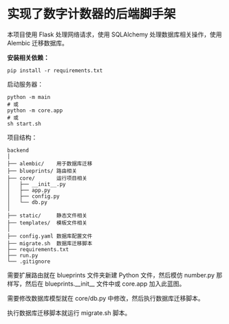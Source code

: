 # 实现了数字计数器的后端脚手架

本项目使用 Flask 处理网络请求，使用 SQLAlchemy 处理数据库相关操作，使用 Alembic 迁移数据库。

**安装相关依赖：**

```shell
pip install -r requirements.txt
```

启动服务器：

```shell
python -m main
# 或
python -m core.app
# 或
sh start.sh
```

项目结构：

```
backend
│
├── alembic/    用于数据库迁移
├── blueprints/ 路由相关
├── core/       运行项目相关
│   ├── __init__.py
│   ├── app.py
│   ├── config.py
│   └── db.py
│
├── static/     静态文件相关
├── templates/  模板文件相关
│
├── config.yaml 数据库配置文件
├── migrate.sh  数据库迁移脚本
├── requirements.txt
├── run.py
└── .gitignore
```

需要扩展路由就在 blueprints 文件夹新建 Python 文件，然后模仿 number.py 那样写，然后在 blueprints.\_\_init\_\_ 文件中或 core.app 加入此蓝图。

需要修改数据库模型就在 core/db.py 中修改，然后执行数据库迁移脚本。

执行数据库迁移脚本就运行 migrate.sh 脚本。